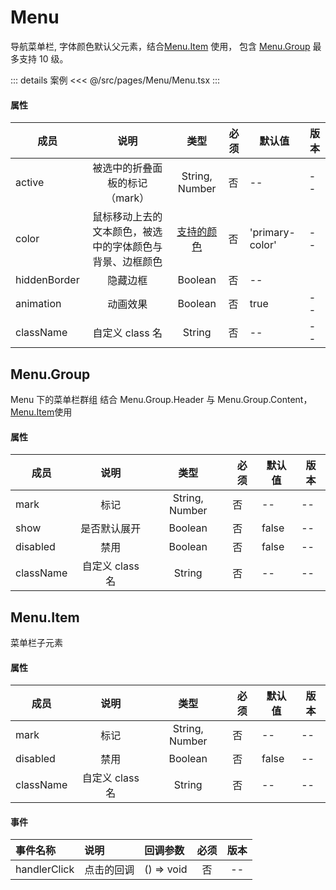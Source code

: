 # Menu

导航菜单栏, 字体颜色默认父元素，结合[Menu.Item](./README.md#menu-item) 使用，
包含 [Menu.Group](./README.md#menu-group) 最多支持 10 级。

::: details 案例
<<< @/src/pages/Menu/Menu.tsx
:::

#### 属性

| 成员         |                           说明                           |              类型               | 必须 | 默认值          | 版本 |
| ------------ | :------------------------------------------------------: | :-----------------------------: | ---- | --------------- | ---- |
| active       |              被选中的折叠面板的标记（mark）              |         String, Number          | 否   | --              | --   |
| color        | 鼠标移动上去的文本颜色，被选中的字体颜色与背景、边框颜色 | [支持的颜色](../README.md#颜色) | 否   | 'primary-color' | --   |
| hiddenBorder |                         隐藏边框                         |             Boolean             | 否   | --              |
| animation    |                         动画效果                         |             Boolean             | 否   | true            | --   |
| className    |                     自定义 class 名                      |             String              | 否   | --              | --   |

## Menu.Group

Menu 下的菜单栏群组
结合 Menu.Group.Header 与 Menu.Group.Content，[Menu.Item](./README.md#menu-item)使用

#### 属性

| 成员      |      说明       |      类型      | 必须 | 默认值 | 版本 |
| --------- | :-------------: | :------------: | ---- | ------ | ---- |
| mark      |      标记       | String, Number | 否   | --     | --   |
| show      |  是否默认展开   |    Boolean     | 否   | false  | --   |
| disabled  |      禁用       |    Boolean     | 否   | false  | --   |
| className | 自定义 class 名 |     String     | 否   | --     | --   |

## Menu.Item

菜单栏子元素

#### 属性

| 成员      |      说明       |      类型      | 必须 | 默认值 | 版本 |
| --------- | :-------------: | :------------: | ---- | ------ | ---- |
| mark      |      标记       | String, Number | 否   | --     | --   |
| disabled  |      禁用       |    Boolean     | 否   | false  | --   |
| className | 自定义 class 名 |     String     | 否   | --     | --   |

#### 事件

| 事件名称     | 说明       | 回调参数   | 必须 | 版本 |
| :----------- | :--------- | :--------- | :--: | :--: |
| handlerClick | 点击的回调 | () => void |  否  |  --  |
